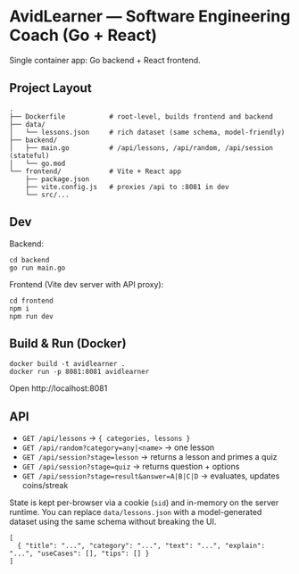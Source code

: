 
# AvidLearner — Software Engineering Coach (Go + React)

Single container app: Go backend + React frontend.

## Project Layout
```
.
├── Dockerfile           # root-level, builds frontend and backend
├── data/
│   └── lessons.json     # rich dataset (same schema, model-friendly)
├── backend/
│   ├── main.go          # /api/lessons, /api/random, /api/session (stateful)
│   └── go.mod
└── frontend/            # Vite + React app
    ├── package.json
    ├── vite.config.js   # proxies /api to :8081 in dev
    └── src/...
```

## Dev
Backend:
```
cd backend
go run main.go
```
Frontend (Vite dev server with API proxy):
```
cd frontend
npm i
npm run dev
```

## Build & Run (Docker)
```
docker build -t avidlearner .
docker run -p 8081:8081 avidlearner
```
Open http://localhost:8081

## API
- `GET /api/lessons` → `{ categories, lessons }`
- `GET /api/random?category=any|<name>` → one lesson
- `GET /api/session?stage=lesson` → returns a lesson and primes a quiz
- `GET /api/session?stage=quiz` → returns question + options
- `GET /api/session?stage=result&answer=A|B|C|D` → evaluates, updates coins/streak

State is kept per-browser via a cookie (`sid`) and in-memory on the server runtime.
You can replace `data/lessons.json` with a model-generated dataset using the same schema without breaking the UI.
```
[
  { "title": "...", "category": "...", "text": "...", "explain": "...", "useCases": [], "tips": [] }
]
```

